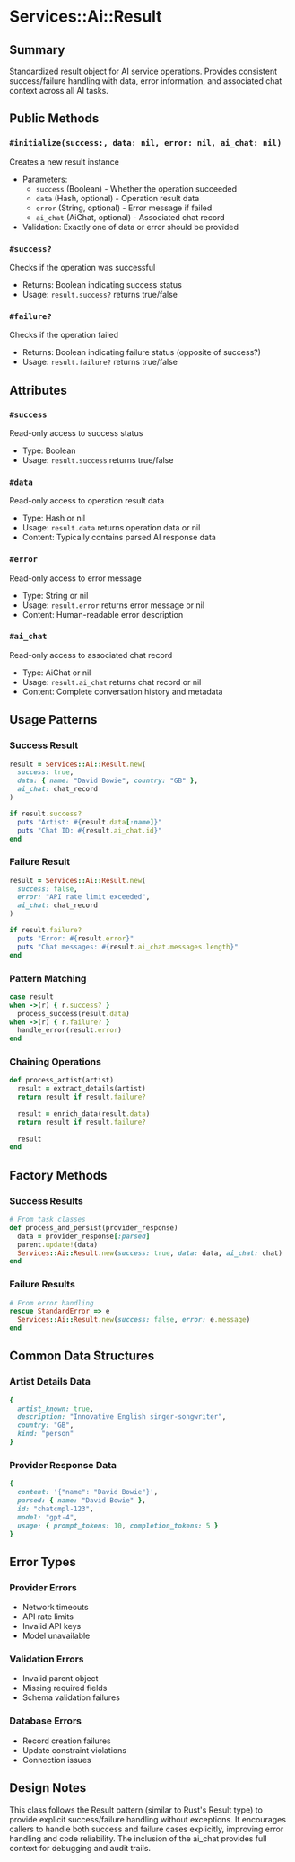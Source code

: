 # Services::Ai::Result

## Summary
Standardized result object for AI service operations. Provides consistent success/failure handling with data, error information, and associated chat context across all AI tasks.

## Public Methods

### `#initialize(success:, data: nil, error: nil, ai_chat: nil)`
Creates a new result instance
- Parameters:
  - `success` (Boolean) - Whether the operation succeeded
  - `data` (Hash, optional) - Operation result data
  - `error` (String, optional) - Error message if failed
  - `ai_chat` (AiChat, optional) - Associated chat record
- Validation: Exactly one of data or error should be provided

### `#success?`
Checks if the operation was successful
- Returns: Boolean indicating success status
- Usage: `result.success?` returns true/false

### `#failure?`
Checks if the operation failed
- Returns: Boolean indicating failure status (opposite of success?)
- Usage: `result.failure?` returns true/false

## Attributes

### `#success`
Read-only access to success status
- Type: Boolean
- Usage: `result.success` returns true/false

### `#data`
Read-only access to operation result data
- Type: Hash or nil
- Usage: `result.data` returns operation data or nil
- Content: Typically contains parsed AI response data

### `#error`
Read-only access to error message
- Type: String or nil
- Usage: `result.error` returns error message or nil
- Content: Human-readable error description

### `#ai_chat`
Read-only access to associated chat record
- Type: AiChat or nil
- Usage: `result.ai_chat` returns chat record or nil
- Content: Complete conversation history and metadata

## Usage Patterns

### Success Result
```ruby
result = Services::Ai::Result.new(
  success: true,
  data: { name: "David Bowie", country: "GB" },
  ai_chat: chat_record
)

if result.success?
  puts "Artist: #{result.data[:name]}"
  puts "Chat ID: #{result.ai_chat.id}"
end
```

### Failure Result
```ruby
result = Services::Ai::Result.new(
  success: false,
  error: "API rate limit exceeded",
  ai_chat: chat_record
)

if result.failure?
  puts "Error: #{result.error}"
  puts "Chat messages: #{result.ai_chat.messages.length}"
end
```

### Pattern Matching
```ruby
case result
when ->(r) { r.success? }
  process_success(result.data)
when ->(r) { r.failure? }
  handle_error(result.error)
end
```

### Chaining Operations
```ruby
def process_artist(artist)
  result = extract_details(artist)
  return result if result.failure?
  
  result = enrich_data(result.data)
  return result if result.failure?
  
  result
end
```

## Factory Methods

### Success Results
```ruby
# From task classes
def process_and_persist(provider_response)
  data = provider_response[:parsed]
  parent.update!(data)
  Services::Ai::Result.new(success: true, data: data, ai_chat: chat)
end
```

### Failure Results
```ruby
# From error handling
rescue StandardError => e
  Services::Ai::Result.new(success: false, error: e.message)
end
```

## Common Data Structures

### Artist Details Data
```ruby
{
  artist_known: true,
  description: "Innovative English singer-songwriter",
  country: "GB",
  kind: "person"
}
```

### Provider Response Data
```ruby
{
  content: '{"name": "David Bowie"}',
  parsed: { name: "David Bowie" },
  id: "chatcmpl-123",
  model: "gpt-4",
  usage: { prompt_tokens: 10, completion_tokens: 5 }
}
```

## Error Types

### Provider Errors
- Network timeouts
- API rate limits
- Invalid API keys
- Model unavailable

### Validation Errors
- Invalid parent object
- Missing required fields
- Schema validation failures

### Database Errors
- Record creation failures
- Update constraint violations
- Connection issues

## Design Notes
This class follows the Result pattern (similar to Rust's Result type) to provide explicit success/failure handling without exceptions. It encourages callers to handle both success and failure cases explicitly, improving error handling and code reliability. The inclusion of the ai_chat provides full context for debugging and audit trails. 